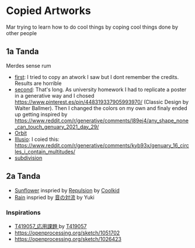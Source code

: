 # Copied Artworks

Mar trying to learn how to do cool things by coping cool things done by other people

## 1a Tanda

Merdes sense rum

* [first](/1a_tanda/first.html): I tried to copy an atwork I saw but I dont remember the credits. Results are horrible
* [second](/1a_tanda/second.html): That's long. As university homework I had to replicate a poster in a generative way and I chosed https://www.pinterest.es/pin/448319337905993970/ (Classic Design by Walter Ballmer). Then I changed the colors on my own and finaly ended up getting inspired by https://www.reddit.com/r/generative/comments/l89ej4/any_shape_none_can_touch_genuary_2021_day_29/
* [Orbit](/1a_tanda/orbit/)
* [Illusio](/1a_tanda/Illusio.html): I coied this: https://www.reddit.com/r/generative/comments/kyb93x/genuary_16_circles_i_contain_multitudes/
* [subdivision](/1a_tanda/subdivision.html)

## 2a Tanda

* [Sunflower](/2a_tanda/sunflower.html) inspried by [Repulsion](https://openprocessing.org/sketch/1018746) by [Coolkid](https://openprocessing.org/user/247507?view=sketches)
* [Rain](/2a_tanda/rain.html) inspried by [音の対流](https://openprocessing.org/sketch/1039447) by Yuki

### Inspirations

* [T419057_応用課題 ](https://www.openprocessing.org/sketch/1057412) by [T419057](https://www.openprocessing.org/user/251428?view=sketches)
* https://openprocessing.org/sketch/1051702
* https://openprocessing.org/sketch/1026423
